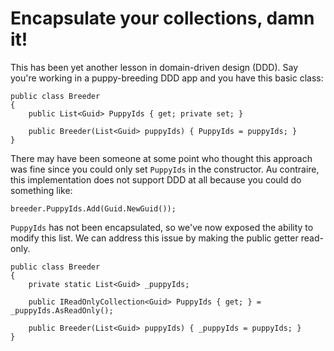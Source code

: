 # Encapsulate your collections, damn it!

This has been yet another lesson in domain-driven design (DDD). Say you're working in a puppy-breeding DDD app and you have this basic class:

```
public class Breeder
{
    public List<Guid> PuppyIds { get; private set; }

    public Breeder(List<Guid> puppyIds) { PuppyIds = puppyIds; }
}
```

There may have been someone at some point who thought this approach was fine since you could only set `PuppyIds` in the constructor. Au contraire, this implementation does not support DDD at all because you could do something like:

```
breeder.PuppyIds.Add(Guid.NewGuid());
```

`PuppyIds` has not been encapsulated, so we've now exposed the ability to modify this list. We can address this issue by making the public getter read-only.

```
public class Breeder
{
    private static List<Guid> _puppyIds;

    public IReadOnlyCollection<Guid> PuppyIds { get; } = _puppyIds.AsReadOnly();

    public Breeder(List<Guid> puppyIds) { _puppyIds = puppyIds; }
}
```
